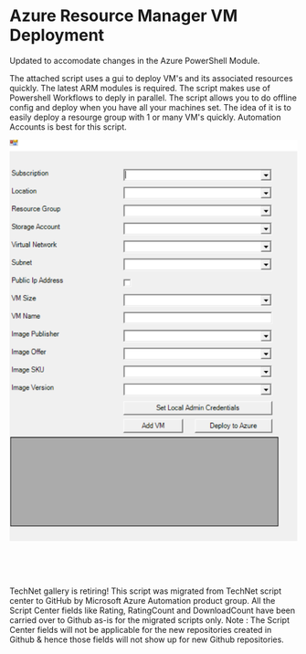 ﻿Azure Resource Manager VM Deployment
====================================

            

Updated to accomodate changes in the Azure PowerShell Module.


The attached script uses a gui to deploy VM's and its associated resources quickly. The latest ARM modules is required. The script makes use of Powershell Workflows to deply in parallel. The script allows you to do offline config and deploy when you have
 all your machines set. The idea of it is to easily deploy a resourge group with 1 or many VM's quickly. Automation Accounts is best for this script.


![Image](https://github.com/azureautomation/azure-resource-manager-vm-deployment/raw/master/AzureARMVM.png)


 

 

        
    
TechNet gallery is retiring! This script was migrated from TechNet script center to GitHub by Microsoft Azure Automation product group. All the Script Center fields like Rating, RatingCount and DownloadCount have been carried over to Github as-is for the migrated scripts only. Note : The Script Center fields will not be applicable for the new repositories created in Github & hence those fields will not show up for new Github repositories.
